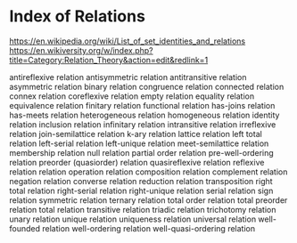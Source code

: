 # Index of Relations

https://en.wikipedia.org/wiki/List_of_set_identities_and_relations
https://en.wikiversity.org/w/index.php?title=Category:Relation_Theory&action=edit&redlink=1


antireflexive relation
antisymmetric relation
antitransitive relation
asymmetric relation
binary relation
congruence relation
connected relation
connex relation
coreflexive relation
empty relation
equality relation
equivalence relation
finitary relation
functional relation
has-joins relation
has-meets relation
heterogeneous relation
homogeneous relation
identity relation
inclusion relation
infinitary relation
intransitive relation
irreflexive relation
join-semilattice relation
k-ary relation
lattice relation
left total relation
left-serial relation
left-unique relation
meet-semilattice relation
membership relation
null relation
partial order relation
pre-well-ordering relation
preorder (quasiorder) relation
quasireflexive relation
reflexive relation
relation operation
relation composition
relation complement
relation negation
relation converse
relation reduction
relation transposition
right total relation
right-serial relation
right-unique relation
serial relation
sign relation
symmetric relation
ternary relation
total order relation
total preorder relation
total relation
transitive relation
triadic relation
trichotomy relation
unary relation
unique relation
uniqueness relation
universal relation
well-founded relation
well-ordering relation
well-quasi-ordering relation
